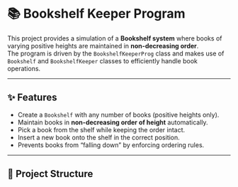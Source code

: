 # 📚 Bookshelf Keeper Program

This project provides a simulation of a **Bookshelf system** where books of varying positive heights are maintained in **non-decreasing order**.  
The program is driven by the `BookshelfKeeperProg` class and makes use of `Bookshelf` and `BookshelfKeeper` classes to efficiently handle book operations.

---

## ✨ Features

- Create a `Bookshelf` with any number of books (positive heights only).  
- Maintain books in **non-decreasing order of height** automatically.  
- Pick a book from the shelf while keeping the order intact.  
- Insert a new book onto the shelf in the correct position.  
- Prevents books from “falling down” by enforcing ordering rules.  

---

## 📂 Project Structure

